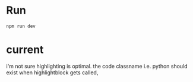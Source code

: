 # Run
`npm run dev`

# current
i'm not sure highlighting is optimal. the code classname i.e. python should exist when highlightblock gets called, 